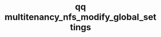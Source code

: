 ---
category: multitenancy
command: multitenancy_nfs_modify_global_settings
keywords: qq, qq_cli, multitenancy_nfs_modify_global_settings
optional_options:
- alternate: []
  help: Enables mounting with the NFSv4.1 protocol
  name: --enable-v4
  required: false
- alternate: []
  help: Disables mounting with the NFSv4.1 protocol
  name: --disable-v4
  required: false
- alternate: []
  help: Enables mounting with KRB5 security
  name: --enable-krb5
  required: false
- alternate: []
  help: Disables mounting with KRB5 security
  name: --disable-krb5
  required: false
- alternate: []
  help: Enables mounting with KRB5p security
  name: --enable-krb5p
  required: false
- alternate: []
  help: Disables mounting with KRB5p security
  name: --disable-krb5p
  required: false
- alternate: []
  help: Enables mounting with KRB5i security
  name: --enable-krb5i
  required: false
- alternate: []
  help: Disables mounting with KRB5i security
  name: --disable-krb5i
  required: false
- alternate: []
  help: Enables mounting with AUTH_SYS security
  name: --enable-auth-sys
  required: false
- alternate: []
  help: Disables mounting with AUTH_SYS security
  name: --disable-auth-sys
  required: false
permalink: /qq-cli-command-guide/multitenancy/multitenancy_nfs_modify_global_settings.html
positional_options: []
sidebar: qq_cli_command_reference_sidebar
summary: This section explains how to use the <code>qq multitenancy_nfs_modify_global_settings</code>
  command.
synopsis: Modify global default NFS settings
title: qq multitenancy_nfs_modify_global_settings
usage: "qq multitenancy_nfs_modify_global_settings [-h] [--enable-v4 | --disable-v4]\
  \ [--enable-krb5 | --disable-krb5] [--enable-krb5p | --disable-krb5p]\n    [--enable-krb5i\
  \ | --disable-krb5i] [--enable-auth-sys | --disable-auth-sys]"
zendesk_source: qq CLI Command Guide

---
